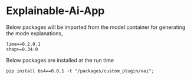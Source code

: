 # Explainable-Ai-App

Below packages will be imported from the model container for generating the mode explanations,
```
lime==0.2.0.1
shap>=0.34.0

```

Below packages are installed at the run time
```
pip install bs4==0.0.1 -t "/packages/custom_plugin/xai";
```